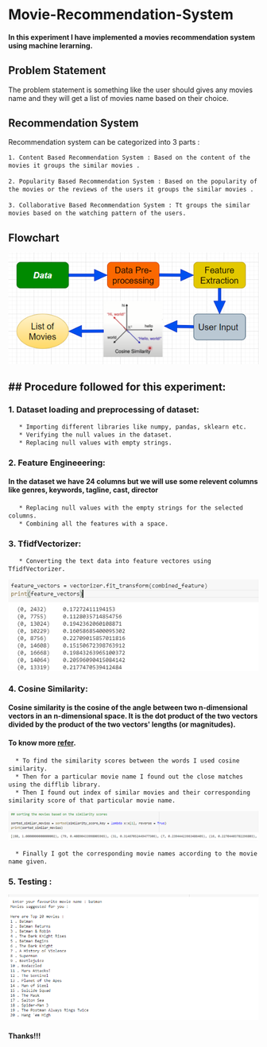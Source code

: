 # Movie-Recommendation-System

#### In this experiment I have implemented a movies recommendation system using machine lerarning.

## Problem Statement 

  The problem statement is something like the user should gives any movies name and they will get a list of movies name based on their choice.
  
## Recommendation System 
    
   Recommendation system can be categorized into 3 parts :
    
    1. Content Based Recommendation System : Based on the content of the movies it groups the similar movies .
    
    2. Popularity Based Recommendation System : Based on the popularity of the movies or the reviews of the users it groups the similar movies .
    
    3. Collaborative Based Recommendation System : Tt groups the similar movies based on the watching pattern of the users.
    
## Flowchart 

![alt text](src/1.PNG)

##  ## Procedure followed for this experiment:
    
### 1. Dataset loading and preprocessing of dataset:

       * Importing different libraries like numpy, pandas, sklearn etc.
       * Verifying the null values in the dataset.
       * Replacing null values with empty strings.
       
### 2. Feature Engineeering: 

  #### In the dataset we have 24 columns but we will use some relevent columns like genres, keywords, tagline, cast, director
  
       * Replacing null values with the empty strings for the selected columns.
       * Combining all the features with a space.
### 3. TfidfVectorizer:
       
       * Converting the text data into feature vectores using TfidfVectorizer.
   ![alt text](src/2.PNG)
   
### 4. Cosine Similarity: 

   #### Cosine similarity is the cosine of the angle between two n-dimensional vectors in an n-dimensional space. It is the dot product of the two vectors divided by the product of the two vectors' lengths (or magnitudes).
   #### To know more [refer](https://en.wikipedia.org/wiki/Cosine_similarity).
   
      * To find the similarity scores between the words I used cosine similarity.
      * Then for a particular movie name I found out the close matches using the difflib library.
      * Then I found out index of similar movies and their corresponding similarity score of that particular movie name.
      
   ![alt text](src/3.PNG)
   
      * Finally I got the corresponding movie names according to the movie name given.
      

 ### 5. Testing : 
   ![alt text](src/4.PNG)
   
   
   
#### Thanks!!!
    

